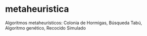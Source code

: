 # metaheuristica
Algoritmos metaheurísticos: Colonia de Hormigas, Búsqueda Tabú, Algoritmo genético, Recocido Simulado
